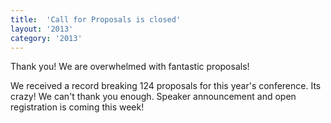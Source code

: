 ```yaml
---
title:  'Call for Proposals is closed'
layout: '2013'
category: '2013'
---
```

Thank you! We are overwhelmed with fantastic proposals!

We received a record breaking 124 proposals for this year's conference. Its crazy! We can't thank you enough. Speaker announcement and open registration is coming this week!